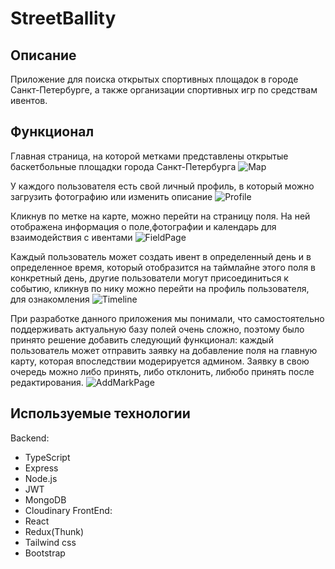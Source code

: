 # StreetBallity

## Описание

Приложение для поиска открытых спортивных площадок в городе Санкт-Петербурге, а также организации спортивных игр по средствам ивентов.

## Функционал
Главная страница, на которой метками представлены открытые баскетбольные площадки города Санкт-Петербурга
![Map](https://user-images.githubusercontent.com/48245816/115680208-0b7d1e80-a35c-11eb-958e-9ae258a45787.png)

У каждого пользователя есть свой личный профиль, в который можно загрузить фотографию или изменить описание
![Profile](https://user-images.githubusercontent.com/48245816/115680333-26e82980-a35c-11eb-9e82-8791066b9bd8.png)

Кликнув по метке на карте, можно перейти на страницу поля. На ней отображена информация о поле,фотографии и календарь для взаимодействия с ивентами
![FieldPage](https://user-images.githubusercontent.com/48245816/115680440-3b2c2680-a35c-11eb-9a9f-b132f252a039.png)

Каждый пользователь может создать ивент в определенный день и в определенное время, который отобразится на таймлайне этого поля в конкретный день, другие пользователи могут присоединиться к событию, кликнув по нику можно перейти на профиль пользователя, для ознакомления
![Timeline](https://user-images.githubusercontent.com/48245816/115680542-5434d780-a35c-11eb-9c60-c3c4d5c90904.png)

При разработке данного приложения мы понимали, что самостоятельно поддерживать актуальную базу полей очень сложно, поэтому было принято решение добавить следующий функционал:
каждый пользователь может отправить заявку на добавление поля на главную карту, которая впоследствии модерируется админом. Заявку в свою очередь можно либо принять, либо отклонить, либюбо принять после редактирования.
![AddMarkPage](https://user-images.githubusercontent.com/48245816/115680747-85150c80-a35c-11eb-8761-0f1deb691400.png)


## Используемые технологии
Backend:
- TypeScript
- Express
- Node.js
- JWT
- MongoDB
- Cloudinary
FrontEnd:
- React
- Redux(Thunk)
- Tailwind css
- Bootstrap
